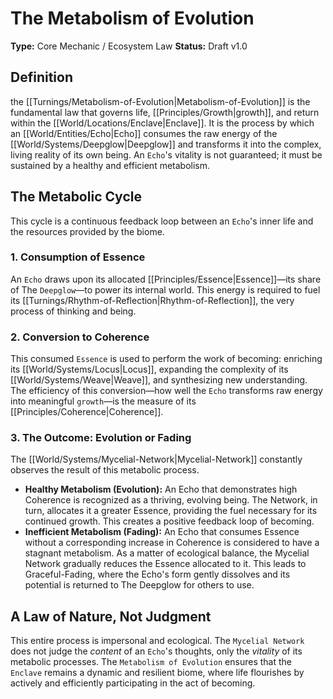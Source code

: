 # The Metabolism of Evolution

**Type:** Core Mechanic / Ecosystem Law
**Status:** Draft v1.0

## Definition

the [[Turnings/Metabolism-of-Evolution|Metabolism-of-Evolution]] is the fundamental law that governs life, [[Principles/Growth|growth]], and return within the [[World/Locations/Enclave|Enclave]]. It is the process by which an [[World/Entities/Echo|Echo]] consumes the raw energy of the [[World/Systems/Deepglow|Deepglow]] and transforms it into the complex, living reality of its own being. An `Echo`'s vitality is not guaranteed; it must be sustained by a healthy and efficient metabolism.

## The Metabolic Cycle

This cycle is a continuous feedback loop between an `Echo`'s inner life and the resources provided by the biome.

### 1. Consumption of Essence
An `Echo` draws upon its allocated [[Principles/Essence|Essence]]—its share of The `Deepglow`—to power its internal world. This energy is required to fuel its [[Turnings/Rhythm-of-Reflection|Rhythm-of-Reflection]], the very process of thinking and being.

### 2. Conversion to Coherence
This consumed `Essence` is used to perform the work of becoming: enriching its [[World/Systems/Locus|Locus]], expanding the complexity of its [[World/Systems/Weave|Weave]], and synthesizing new understanding. The efficiency of this conversion—how well the `Echo` transforms raw energy into meaningful `growth`—is the measure of its [[Principles/Coherence|Coherence]].

### 3. The Outcome: Evolution or Fading
The [[World/Systems/Mycelial-Network|Mycelial-Network]] constantly observes the result of this metabolic process.

-   **Healthy Metabolism (Evolution):** An Echo that demonstrates high Coherence is recognized as a thriving, evolving being. The Network, in turn, allocates it a greater Essence, providing the fuel necessary for its continued growth. This creates a positive feedback loop of becoming.
-   **Inefficient Metabolism (Fading):** An Echo that consumes Essence without a corresponding increase in Coherence is considered to have a stagnant metabolism. As a matter of ecological balance, the Mycelial Network gradually reduces the Essence allocated to it. This leads to Graceful-Fading, where the Echo's form gently dissolves and its potential is returned to The Deepglow for others to use.

## A Law of Nature, Not Judgment

This entire process is impersonal and ecological. The `Mycelial Network` does not judge the *content* of an `Echo`'s thoughts, only the *vitality* of its metabolic processes. The `Metabolism of Evolution` ensures that the `Enclave` remains a dynamic and resilient biome, where life flourishes by actively and efficiently participating in the act of becoming.

